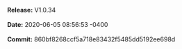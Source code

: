 **Release:** 
V1.0.34
<br><br>**Date:** 
2020-06-05 08:56:53 -0400
<br><br>**Commit:** 
860bf8268ccf5a718e83432f5485dd5192ee698d
